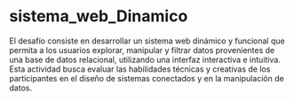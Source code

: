 # sistema_web_Dinamico

El desafío consiste en desarrollar un sistema web dinámico y funcional que permita a los usuarios explorar, manipular y filtrar datos provenientes de una base de datos relacional, utilizando una interfaz interactiva e intuitiva. Esta actividad busca evaluar las habilidades técnicas y creativas de los participantes en el diseño de sistemas conectados y en la manipulación de datos.
